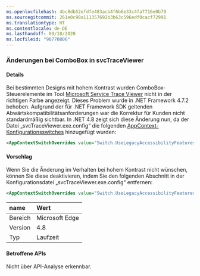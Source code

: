 ```yaml
---
ms.openlocfilehash: 4bc8db52efdfe483acb4f6b6e33c4fa7716e0b79
ms.sourcegitcommit: 261e0c98a111357692b3b63c596edf0cacf72991
ms.translationtype: HT
ms.contentlocale: de-DE
ms.lasthandoff: 09/18/2020
ms.locfileid: "90770806"
---
```

### <a name="svctraceviewer-combobox-high-contrast-change"></a>Änderungen bei ComboBox in svcTraceViewer

#### <a name="details"></a>Details

Bei bestimmten Designs mit hohem Kontrast wurden ComboBox-Steuerelemente im Tool [Microsoft Service Trace Viewer](~/docs/framework/wcf/service-trace-viewer-tool-svctraceviewer-exe.md) nicht in der richtigen Farbe angezeigt. Dieses Problem wurde in .NET Framework 4.7.2 behoben. Aufgrund der für .NET Framework SDK geltenden Abwärtskompatibilitätsanforderungen war die Korrektur für Kunden nicht standardmäßig sichtbar. In .NET 4.8 zeigt sich diese Änderung nun, da der Datei „svcTraceViewer.exe.config“ die folgenden [AppContext-Konfigurationsswitches](~/docs/framework/configure-apps/file-schema/runtime/appcontextswitchoverrides-element.md) hinzugefügt wurden:

```xml
<AppContextSwitchOverrides value="Switch.UseLegacyAccessibilityFeatures=false;Switch.UseLegacyAccessibilityFeatures.2=false" />
```

#### <a name="suggestion"></a>Vorschlag

Wenn Sie die Änderung im Verhalten bei hohem Kontrast nicht wünschen, können Sie diese deaktivieren, indem Sie den folgenden Abschnitt in der Konfigurationsdatei „svcTraceViewer.exe.config“ entfernen:

```xml
<AppContextSwitchOverrides value="Switch.UseLegacyAccessibilityFeatures=false;Switch.UseLegacyAccessibilityFeatures.2=false" />
```

| name    | Wert   |
|:--------|:--------|
| Bereich   | Microsoft Edge    |
| Version | 4.8     |
| Typ    | Laufzeit |

#### <a name="affected-apis"></a>Betroffene APIs

Nicht über API-Analyse erkennbar.

<!--

#### Affected APIs

Not detectable via API analysis.

-->
